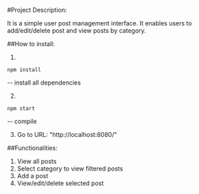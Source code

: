 #Project Description:

It is a simple user post management interface. It enables users to add/edit/delete post 
and view posts by category.

##How to install:

1. 
```
npm install
```
-- install all dependencies

2. 
```
npm start
```
-- compile

3. Go to URL: "http://localhost:8080/"

##Functionalities:

1. View all posts
2. Select category to view filtered posts
3. Add a post
4. View/edit/delete selected post


